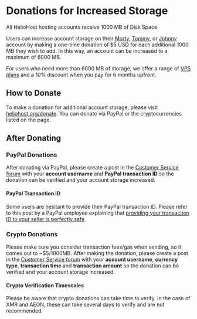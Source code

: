 # Donations for Increased Storage

All HelioHost hosting accounts receive 1000 MB of Disk Space.

Users can increase account storage on their [Morty](servers/virtual/morty.md), [Tommy](servers/virtual/tommy.md), or [Johnny](servers/virtual/johnny.md) account by making a one-time donation of $5 USD for each additional 1000 MB they wish to add. In this way, an account can be increased to a maximum of 6000 MB.

For users who need more than 6000 MB of storage, we offer a range of [VPS plans](https://heliohost.org/vps/) and a 10% discount when you pay for 6 months upfront.

## How to Donate

To make a donation for additional account storage, please visit [heliohost.org/donate](https://heliohost.org/donate/). You can donate via PayPal or the cryptocurrencies listed on the page.

## After Donating

### PayPal Donations

After donating via PayPal, please create a post in the [Customer Service forum](https://helionet.org/index/forum/45-customer-service/?do=add) with your **account username** and **PayPal transaction ID** so the donation can be verified and your account storage increased.

#### PayPal Transaction ID

Some users are hesitant to provide their PayPal transaction ID. Please refer to this post by a PayPal employee explaining that [providing your transaction ID to your seller is perfectly safe](https://www.paypal-community.com/t5/Refunds-and-cancellations/OK-TO-RELEASE-PAYPAL-TRANSACTION-ID-NUMBER/td-p/719651). 

### Crypto Donations

Please make sure you consider transaction fees/gas when sending, so it comes out to ~$5/1000MB. After making the donation, please create a post in the [Customer Service forum](https://helionet.org/index/forum/45-customer-service/?do=add) with your **account username**, **currency type**, **transaction time** and **transaction amount** so the donation can be verified and your account storage increased.

#### Crypto Verification Timescales

Please be aware that crypto donations can take time to verify. In the case of XMR and AEON, these can take several days to verify and are not recommended.